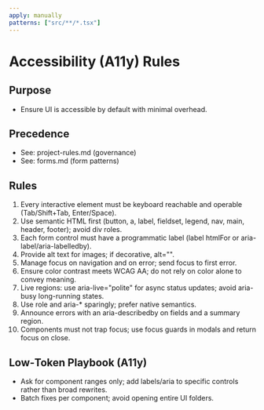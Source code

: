 ```yaml
---
apply: manually
patterns: ["src/**/*.tsx"]
---
```


# Accessibility (A11y) Rules

## Purpose

- Ensure UI is accessible by default with minimal overhead.

## Precedence

- See: project-rules.md (governance)
- See: forms.md (form patterns)

## Rules

1. Every interactive element must be keyboard reachable and operable (Tab/Shift+Tab, Enter/Space).
2. Use semantic HTML first (button, a, label, fieldset, legend, nav, main, header, footer); avoid div roles.
3. Each form control must have a programmatic label (label htmlFor or aria-label/aria-labelledby).
4. Provide alt text for images; if decorative, alt="".
5. Manage focus on navigation and on error; send focus to first error.
6. Ensure color contrast meets WCAG AA; do not rely on color alone to convey meaning.
7. Live regions: use aria-live="polite" for async status updates; avoid aria-busy long-running states.
8. Use role and aria-\* sparingly; prefer native semantics.
9. Announce errors with an aria-describedby on fields and a summary region.
10. Components must not trap focus; use focus guards in modals and return focus on close.

## Low‑Token Playbook (A11y)

- Ask for component ranges only; add labels/aria to specific controls rather than broad rewrites.
- Batch fixes per component; avoid opening entire UI folders.
